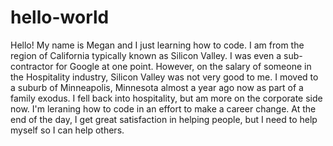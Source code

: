 # hello-world
Hello! My name is Megan and I just learning how to code. I am from the region of California typically known as Silicon Valley. I was even a sub-contractor for Google at one point. However, on the salary of someone in the Hospitality industry, Silicon Valley was not very good to me. I moved to a suburb of Minneapolis, Minnesota almost a year ago now as part of a family exodus. I fell back into hospitality, but am more on the corporate side now. I'm leraning how to code in an effort to make a career change. At the end of the day, I get great satisfaction in helping people, but I need to help myself so I can help others. 
